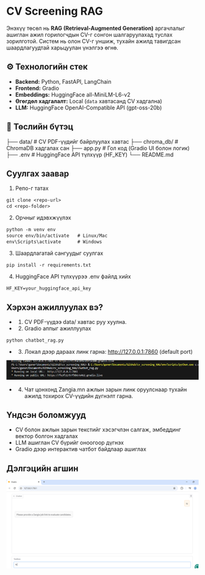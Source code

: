 # CV Screening RAG

Энэхүү төсөл нь **RAG (Retrieval-Augmented Generation)** аргачлалыг ашиглан ажил горилогчдын CV-г сонгон шалгаруулахад туслах зорилготой. Систем нь олон CV-г уншиж, тухайн ажилд тавигдсан шаардлагуудтай харьцуулан үнэлгээ өгнө.

## ⚙️ Технологийн стек
- **Backend:** Python, FastAPI, LangChain 
- **Frontend:** Gradio
- **Embeddings:** HuggingFace all-MiniLM-L6-v2
- **Өгөгдөл хадгалалт:** Local (`data` хавтасанд CV хадгална)  
- **LLM:** HuggingFace OpenAI-Compatible API (gpt-oss-20b)

## 📂 Төслийн бүтэц

├── data/              # CV PDF-үүдийг байрлуулах хавтас
├── chroma_db/         # ChromaDB хадгалах сан
├── app.py             # Гол код (Gradio UI болон логик)
├── .env               # HuggingFace API түлхүүр (HF_KEY)
└── README.md

## Суулгах заавар
1. Репо-г татах
```
git clone <repo-url>
cd <repo-folder>
```

2. Орчныг идэвхжүүлэх
```
python -m venv env
source env/bin/activate   # Linux/Mac
env\Scripts\activate      # Windows
```

3. Шаардлагатай сангуудыг суулгах
```
pip install -r requirements.txt
```

4. HuggingFace API түлхүүрээ .env файлд хийх
```
HF_KEY=your_huggingface_api_key
```
## Хэрхэн ажиллуулах вэ?
- 1. CV PDF-үүдээ data/ хавтас руу хуулна.
- 2. Gradio аппыг ажиллуулах
```
python chatbot_rag.py
```
- 3. Локал дээр дараах линк гарна: http://127.0.0.1:7860 (default port)

![alt text](images/screenshotofterminal.png)

- 4. Чат цонхонд Zangia.mn ажлын зарын линк оруулснаар тухайн ажилд тохирох CV-үүдийн дүгнэлт гарна.

## Үндсэн боломжууд
- CV болон ажлын зарын текстийг хэсэгчлэн салгаж, эмбеддинг вектор болгон хадгалах
- LLM ашиглан CV бүрийг оноогоор дүгнэх
- Gradio дээр интерактив чатбот байдлаар ашиглах

## Дэлгэцийн агшин

![alt text](images/screenshotofinterface.png)